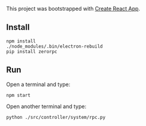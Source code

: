 This project was bootstrapped with [Create React App](https://github.com/facebook/create-react-app).

## Install

```
npm install
./node_modules/.bin/electron-rebuild
pip install zerorpc
```

## Run

Open a terminal and type:

```
npm start
```

Open another terminal and type:

```
python ./src/controller/system/rpc.py
```
